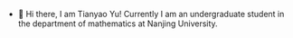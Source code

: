 - 👋 Hi there, I am Tianyao Yu! Currently I am an undergraduate student in the department of mathematics at Nanjing University. 
